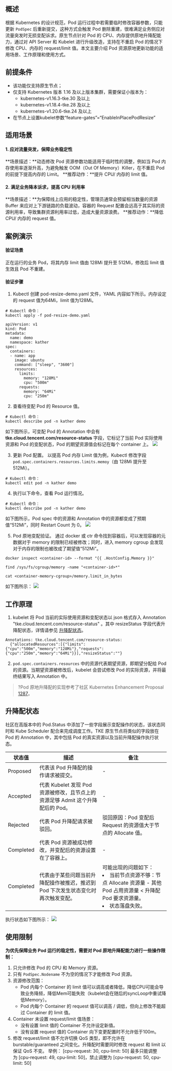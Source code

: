 ## 概述

根据 Kubernetes 的设计规范，Pod 运行过程中若需要临时修改容器参数，只能更新 `PodSpec` 后重新提交，这种方式会触发 Pod 删除重建，很难满足业务侧应对流量突发时无损变配诉求。原生节点针对 Pod 的 CPU、内存提供原地升降配能力，通过对 API Server 和 Kubelet 进行升级改造，支持在不重启 Pod 的情况下修改 CPU、内存的 request/limit 值。本文主要介绍 Pod 资源原地更新功能的适用场景、工作原理和使用方式。

## 前提条件
- 该功能仅支持原生节点；
- 仅支持 Kubernetes 版本 1.16 及以上版本集群，需要保证小版本为：
	- kubernetes-v1.16.3-tke.30 及以上
	- kubernetes-v1.18.4-tke.28 及以上
	- kubernetes-v1.20.6-tke.24 及以上
- 在节点上设置kubelet参数“feature-gates”=“EnableInPlacePodResize”

## 适用场景
#### 1. 应对流量突发，保障业务稳定性

**场景描述：**动态修改 Pod 资源参数功能适用于临时性的调整，例如当 Pod 内存使用率逐渐升高，为避免触发 OOM（Out Of Memory）Killer，在不重启 Pod 的前提下提高内存的 Limit。
**推荐动作：**提升 CPU/ 内存的 limit 值。

#### 2. 满足业务降本诉求，提高 CPU 利用率
**场景描述：**为保障线上应用的稳定性，管理员通常会预留相当数量的资源 Buffer 来应对上下游链路的负载波动，容器的 Request 配置会远高于其实际的资源利用率，导致集群资源利用率过低，造成大量资源浪费。
**推荐动作：**降低 CPU/ 内存的 request 值。

## 案例演示
#### 验证场景
正在运行的业务 Pod，将其内存 limit 值由 128Mi 提升至 512Mi，修改后 limit 值生效且 Pod 不重建。


#### 验证步骤
1. Kubectl 创建 pod-resize-demo.yaml 文件，YAML 内容如下所示。内存设定的 request 值为64Mi，limit 值为128Mi。
```
# Kubectl 命令：
kubectl apply -f pod-resize-demo.yaml
```
```
apiVersion: v1
kind: Pod
metadata:
  name: demo
  namespace: kather
spec:
  containers:
  - name: app
    image: ubuntu
    command: ["sleep", "3600"]
    resources:
      limits:
        memory: "128Mi"
        cpu: "500m"
      requests:
        memory: "64Mi"
        cpu: "250m"
```

2. 查看待变配 Pod 的 Resource 值。
```
# Kubectl 命令：
kubectl describe pod -n kather demo
```
如下图所示，可变配 Pod 的 Annotation 中会有 **tke.cloud.tencent.com/resource-status** 字段，它标记了当前 Pod 实际使用资源和 Pod 的变配状态，Pod 的期望资源值会标记在每个 container 上。
![](https://qcloudimg.tencent-cloud.cn/raw/e24ebdef21e7944c8dbd0b71ad7eb8df.png)

3. 更新 Pod 配置。
以提高 Pod 内存 Limit 值为例，Kubectl 修改字段 `pod.spec.containers.resources.limits.memoy`（由 128Mi 提升至 512Mi）。
```
# Kubectl 命令：
kubectl edit pod -n kather demo
```

4. 执行以下命令，查看 Pod 运行情况。
```
# Kubectl 命令：
kubectl describe pod -n kather demo
```
如下图所示，Pod spec 中的资源和 Annotation 中的资源都变成了预期值“512Mi”，同时 Restart Count 为 0。
![](https://qcloudimg.tencent-cloud.cn/raw/91fb9ab6fd2ea814fc9a9d248395b88f.png)

5. Pod 原地变配验证。
通过 docker 或 ctr 命令找到容器后，可以发现容器的元数据对于 memory 的限制已经被修改；同时，进入 memory cgroup 会发现对于内存的限制也被改成了期望值“512Mi”。
```
docker inspect <container-id> --format "{{ .HostConfig.Memory }}"
```
```
find /sys/fs/cgroup/memory -name "<container-id>*"
```
```
cat <container-memory-cgroup>/memory.limit_in_bytes
```
如下图所示：
![](https://qcloudimg.tencent-cloud.cn/raw/2727eed4074023196d433086dec1a9ed.png)

## 工作原理   
1. kubelet 将 Pod 当前的实际使用资源和变配状态以 json 格式存入 Annotation  "tke.cloud.tencent.com/resource-status" 。其中 resizeStatus 字段代表升降配状态，详情请参见 [升降配状态](#Status)。
```
Annotations: tke.cloud.tencent.com/resource-status:
  {"allocatedResources":[{"limits":{"cpu":"500m","memory":"128Mi"},"requests":{"cpu":"250m","memory":"64Mi"}}],"resizeStatus":""}
```
2. `pod.spec.containers.resources` 中的资源代表期望资源，即期望分配给 Pod 的资源。当期望资源被修改后，kubelet 会尝试修改 Pod 的实际资源，并将最终结果写入 Annotation 中。
>?Pod 原地升降配的实现参考了社区 Kubernetes Enhancement Proposal [1287](https://github.com/kubernetes/enhancements/tree/master/keps/sig-node/1287-in-place-update-pod-resources)。


[](id:Status)
## 升降配状态
社区在高版本中的 Pod.Status 中添加了一些字段展示变配操作的状态，该状态同时和 Kube Scheduler 配合来完成调度工作。TKE 原生节点将类似的字段放在 Pod 的 Annotation 中，其中包括 Pod 的真实资源以及当前升降配操作执行状态。

| 状态值 | 描述 | 备注 |
|---------|---------|---------|
| Proposed | 代表该 Pod 升降配的操作请求被提交。 | - |
| Accepted | 代表 Kubelet 发现 Pod 资源被修改，且节点上的资源足够 Admit 这个升降配后的 Pod。 | - |
| Rejected | 代表 Pod 升降配请求被驳回。 | 驳回原因：Pod 变配后 Request 的资源值大于节点的 Allocate 值。 |
| Completed | 代表 Pod 资源被成功修改，并变配后的资源设置在了容器上。 | - |
| Completed | 代表由于某些问题当前升降配操作被推迟，推迟到 Pod 下次发生状态变化时再次触发变配。 | 可能出现的问题如下：<li>当前节点资源不够：节点 Allocate 资源量 - 其他 Pod 占用资源量 < 升降配 Pod 要求资源量。</li><li>状态落盘失败。</li> |

执行状态如下图所示：
![](https://qcloudimg.tencent-cloud.cn/raw/55926b0a5b3dab95ceae780bafbe84a2.png)


## 使用限制
**为优先保障业务 Pod 运行的稳定性，需要对 Pod 原地升降配能力进行一些操作限制：**
1. 只允许修改 Pod 的 CPU 和 Memory 资源。
2. 只有 `PodSpec.Nodename` 不为空的情况下才能修改 Pod 资源。
3. 资源修改范围：
	- Pod 内每个 Container 的 limit 值可以调高或者降低，降低CPU可能会导致业务降频，降低Mem可能失败（kubelet会在随后的syncLoop中重试降低Memory）。
	- Pod 内每个 Container 的 request 值可以调高 / 调低，但向上修改不能超过 Container 的 limit 值。
4. Container 未设置 request/limit 值场景：
	- 没有设置 limit 值的 Container 不允许设定新值。
	- 没有设置 request 值的 Container 向下变更配置时不允许低于100m。
5. 修改 request/limit 值不允许切换 QoS 类型，即不允许在 burstable/guaranteed 之间变化。升降配时需要同时修改 request 和 limit 以保证 QoS 不变。
	举例： [cpu-request: 30, cpu-limit: 50] 最多只能调整为 [cpu-request: 49, cpu-limit: 50]，禁止调整为 [cpu-request: 50, cpu-limit: 50]
